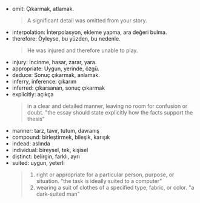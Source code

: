 - omit: Çıkarmak, atlamak.
  > A significant detail was omitted from your story.
- interpolation: İnterpolasyon, ekleme yapma, ara değeri bulma.
- therefore: Öyleyse, bu yüzden, bu nedenle.
  > He was injured and therefore unable to play.
- injury: İncinme, hasar, zarar, yara.
- appropriate: Uygun, yerinde, özgü.
- deduce: Sonuç çıkarmak, anlamak.
- inferry, inference: çıkarım
- inferred: çıkarsanan, sonuç çıkarmak
- explicitly: açıkça
  > in a clear and detailed manner, leaving no room for confusion or doubt.
  > "the essay should state explicitly how the facts support the thesis"
- manner: tarz, tavır, tutum, davranış
- compound: birleştirmek, bileşik, karışık
- indead: aslında
- individual: bireysel, tek, kişisel
- distinct: belirgin, farklı, ayrı
- suited: uygun, yeterli
  > 1. right or appropriate for a particular person, purpose, or situation.
  >    "the task is ideally suited to a computer"
  > 2. wearing a suit of clothes of a specified type, fabric, or color.
  >    "a dark-suited man"
